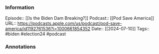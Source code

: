 ### Information

Episode:: [[Is the Biden Dam Breaking?]]
Podcast:: [[Pod Save America]]
URL:: https://podcasts.apple.com/us/podcast/pod-save-america/id1192761536?i=1000661854352
Date:: [[2024-07-10]]
Tags:: #biden #election24 
#podcast


### Annotations

